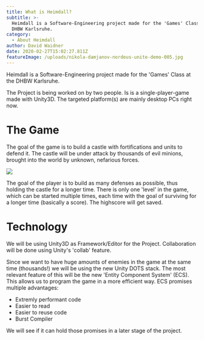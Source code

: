 ```yaml
---
title: What is Heimdall?
subtitle: >-
  Heimdall is a Software-Engineering project made for the 'Games' Class at the
  DHBW Karlsruhe.
category:
  - About Heimdall
author: David Waidner
date: 2020-02-27T15:02:27.811Z
featureImage: /uploads/nikola-damjanov-nordeus-unite-demo-005.jpg
---
```

Heimdall is a Software-Engineering project made for the 'Games' Class at the DHBW Karlsruhe.

The Project is being worked on by two people. Is is a single-player-game made with Unity3D. The targeted platform(s) are mainly desktop PCs right now.

# The Game

The goal of the game is to build a castle with fortifications and units to defend it. The castle will be under attack by thousands of evil minions, brought into the world by unknown, nefarious forces.

![](/uploads/nikola-damjanov-nordeus-unite-demo-009.jpg)

The goal of the player is to build as many defenses as possible, thus holding the castle for a longer time. There is only one 'level' in the game, which can be started multiple times, each time with the goal of surviving for a longer time (basically a score). The highscore will get saved.

# Technology

We will be using Unity3D as Framework/Editor for the Project. Collaboration will be done using Unity's 'collab' feature.

Since we want to have huge amounts of enemies in the game at the same time (thousands!) we will be using the new Unity DOTS stack. The most relevant feature of this will be the new 'Entity Component System' (ECS). This allows us to program the game in a more efficient way. ECS promises multiple advantages:

* Extremly performant code
* Easier to read
* Easier to reuse code
* Burst Compiler

We will see if it can hold those promises in a later stage of the project.